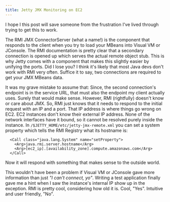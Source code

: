 ```yaml
---
title: Jetty JMX Monitoring on EC2
---
```



I hope I this post will save someone from the frustration I've lived through trying to get this to work.

The RMI JMX ConnectorServer (what a name!) is the component that responds to the client when you try to load your MBeans into Visual VM or JConsole. The RMI documentation is pretty clear that a secondary connection is opened up which serves the actual remote object stub. This is why Jetty comes with a component that makes this slightly easier by unifying the ports. Did I lose you? I think it's likely that most Java devs don't work with RMI very often. Suffice it to say, two connections are required to get your JMX MBeans data. 

It was my grave mistake to assume that: Since, the second connection's endpoint is in the service URL, that must also the endpoint my client actually uses. Surely that would make sense. However, RMI (rightfully) doesn't know or care about JMX. So, RMI just knows that it needs to respond to the initial request with an IP and a port. That IP address is where things go wrong on EC2. EC2 instances don't know their external IP address. None of the network interfaces have it bound, so it cannot be resolved purely inside the instance. In `/$JETTY_HOME/etc/jetty-jmx-remote.xml` you can set a system property which tells the RMI Registry what its hostname is:

```
  <Call class="java.lang.System" name="setProperty">
    <Arg>java.rmi.server.hostname</Arg>
    <Arg>[ec2_ip].[availability_zone].compute.amazonaws.com</Arg>
  </Call>
```

Now it will respond with something that makes sense to the outside world.

This wouldn't have been a problem if Visual VM or JConsole gave more information than just _"I can't connect, yo"_. Writing a test application finally gave me a hint when I saw the instance's internal IP show up in the exception. RMI is pretty cool, considering how old it is. Cool, "Yes". Intuitive and user friendly, "No".
